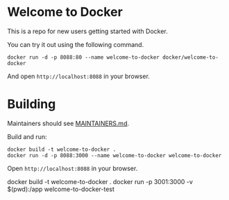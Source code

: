 # Welcome to Docker

This is a repo for new users getting started with Docker.

You can try it out using the following command.

```
docker run -d -p 8088:80 --name welcome-to-docker docker/welcome-to-docker
```

And open `http://localhost:8088` in your browser.

# Building

Maintainers should see [MAINTAINERS.md](MAINTAINERS.md).

Build and run:

```
docker build -t welcome-to-docker .
docker run -d -p 8088:3000 --name welcome-to-docker welcome-to-docker
```

Open `http://localhost:8088` in your browser.

docker build -t welcome-to-docker .
docker run -p 3001:3000 -v $(pwd):/app welcome-to-docker-test
